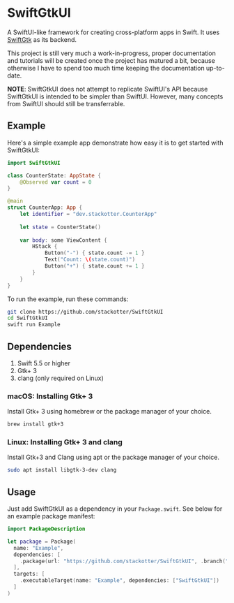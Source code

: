 # SwiftGtkUI

A SwiftUI-like framework for creating cross-platform apps in Swift. It uses [SwiftGtk](https://github.com/stackotter/SwiftGtk) as its backend.

This project is still very much a work-in-progress, proper documentation and tutorials will be created once the project has matured a bit, because otherwise I have to spend too much time keeping the documentation up-to-date.

**NOTE**: SwiftGtkUI does not attempt to replicate SwiftUI's API because SwiftGtkUI is intended to be simpler than SwiftUI. However, many concepts from SwiftUI should still be transferrable.

## Example

Here's a simple example app demonstrate how easy it is to get started with SwiftGtkUI:

```swift
import SwiftGtkUI

class CounterState: AppState {
    @Observed var count = 0
}

@main
struct CounterApp: App {
    let identifier = "dev.stackotter.CounterApp"
    
    let state = CounterState()
    
    var body: some ViewContent {
        HStack {
            Button("-") { state.count -= 1 }
            Text("Count: \(state.count)")
            Button("+") { state.count += 1 }
        }
    }
}
```

To run the example, run these commands:

```sh
git clone https://github.com/stackotter/SwiftGtkUI
cd SwiftGtkUI
swift run Example
```

## Dependencies

1. Swift 5.5 or higher
2. Gtk+ 3
3. clang (only required on Linux)

### macOS: Installing Gtk+ 3

Install Gtk+ 3 using homebrew or the package manager of your choice.

```sh
brew install gtk+3
```

### Linux: Installing Gtk+ 3 and clang

Install Gtk+3 and Clang using apt or the package manager of your choice.

```sh
sudo apt install libgtk-3-dev clang
```

## Usage

Just add SwiftGtkUI as a dependency in your `Package.swift`. See below for an example package manifest:

```swift
import PackageDescription

let package = Package(
  name: "Example",
  dependencies: [
    .package(url: "https://github.com/stackotter/SwiftGtkUI", .branch("main"))
  ],
  targets: [
    .executableTarget(name: "Example", dependencies: ["SwiftGtkUI"])
  ]
)
```
